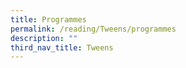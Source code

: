 ```yaml
---
title: Programmes
permalink: /reading/Tweens/programmes
description: ""
third_nav_title: Tweens
---
```


